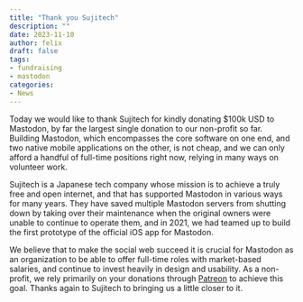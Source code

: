 ```yaml
---
title: "Thank you Sujitech"
description: ""
date: 2023-11-10
author: felix
draft: false
tags:
- fundraising
- mastodon
categories:
- News
---
```


Today we would like to thank Sujitech for kindly donating $100k USD to Mastodon, by far the largest single donation to our non-profit so far. Building Mastodon, which encompasses the core software on one end, and two native mobile applications on the other, is not cheap, and we can only afford a handful of full-time positions right now, relying in many ways on volunteer work.

Sujitech is a Japanese tech company whose mission is to achieve a truly free and open internet, and that has supported Mastodon in various ways for many years. They have saved multiple Mastodon servers from shutting down by taking over their maintenance when the original owners were unable to continue to operate them, and in 2021, we had teamed up to build the first prototype of the official iOS app for Mastodon.

We believe that to make the social web succeed it is crucial for Mastodon as an organization to be able to offer full-time roles with market-based salaries, and continue to invest heavily in design and usability. As a non-profit, we rely primarily on your donations through [Patreon](https://patreon.com/mastodon) to achieve this goal. Thanks again to Sujitech to bringing us a little closer to it.
